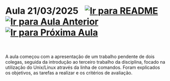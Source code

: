# Aula 21/03/2025 &nbsp; [![Ir para README](https://img.shields.io/badge/Indice-Verde?style=for-the-badge)](../README.md#indice) &nbsp; [![Ir para Aula Anterior](https://img.shields.io/badge/Anterior-Aula%204-007ACC?style=for-the-badge)](../aulas/14-03-2025.md) [![Ir para Próxima Aula](https://img.shields.io/badge/Próxima-Aula%206-007ACC?style=for-the-badge)](../aulas/28-03-2025.md)

<br>

<p>
A aula começou com a apresentação de um trabalho pendente de dois colegas, seguida da introdução ao terceiro trabalho da disciplina, focado na utilização do Unix/Linux através da linha de comandos. Foram explicados os objetivos, as tarefas a realizar e os critérios de avaliação.
</p>

<p>

</p>
